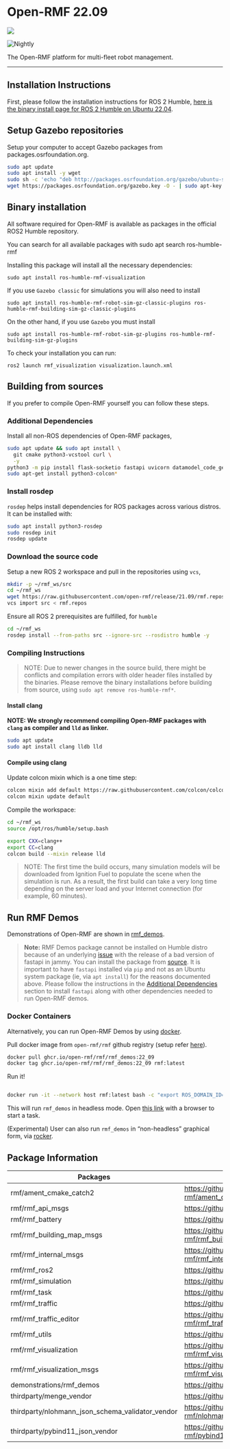 # Open-RMF 22.09

![](https://github.com/open-rmf/rmf/workflows/build/badge.svg)

![Nightly](https://github.com/open-rmf/rmf/workflows/nightly/badge.svg)

The Open-RMF platform for multi-fleet robot management.

---

## Installation Instructions

First, please follow the installation instructions for ROS 2 Humble,
[here is the binary install page for ROS 2 Humble on Ubuntu 22.04](https://docs.ros.org/en/humble/Installation/Ubuntu-Install-Debians.html).

## Setup Gazebo repositories

Setup your computer to accept Gazebo packages from packages.osrfoundation.org.

```bash
sudo apt update
sudo apt install -y wget
sudo sh -c 'echo "deb http://packages.osrfoundation.org/gazebo/ubuntu-stable `lsb_release -cs` main" > /etc/apt/sources.list.d/gazebo-stable.list'
wget https://packages.osrfoundation.org/gazebo.key -O - | sudo apt-key add -
```

## Binary installation

All software required for Open-RMF is available as packages in the official ROS2 Humble repository.

You can search for all available packages with 
sudo apt search ros-humble-rmf

Installing this package will install all the necessary dependencies:
```shell
sudo apt install ros-humble-rmf-visualization 
```

If you use `Gazebo classic` for simulations you will also need to install
```shell
sudo apt install ros-humble-rmf-robot-sim-gz-classic-plugins ros-humble-rmf-building-sim-gz-classic-plugins
```

On the other hand, if you use `Gazebo` you must install
```shell
sudo apt install ros-humble-rmf-robot-sim-gz-plugins ros-humble-rmf-building-sim-gz-plugins
```

To check your installation you can run:
```shell
ros2 launch rmf_visualization visualization.launch.xml
```

## Building from sources

If you prefer to compile Open-RMF yourself you can follow these steps.

### Additional Dependencies

Install all non-ROS dependencies of Open-RMF packages,

```bash
sudo apt update && sudo apt install \
  git cmake python3-vcstool curl \
  -y
python3 -m pip install flask-socketio fastapi uvicorn datamodel_code_generator
sudo apt-get install python3-colcon*
```

### Install rosdep

`rosdep` helps install dependencies for ROS packages across various distros. It can be installed with:

```bash
sudo apt install python3-rosdep
sudo rosdep init
rosdep update
```

### Download the source code

Setup a new ROS 2 workspace and pull in the repositories using `vcs`,

```bash
mkdir -p ~/rmf_ws/src
cd ~/rmf_ws
wget https://raw.githubusercontent.com/open-rmf/release/21.09/rmf.repos
vcs import src < rmf.repos
```

Ensure all ROS 2 prerequisites are fulfilled, for `humble`

```bash
cd ~/rmf_ws
rosdep install --from-paths src --ignore-src --rosdistro humble -y
```

### Compiling Instructions

> NOTE: Due to newer changes in the source build, there might be conflicts and compilation errors with older header files installed by the binaries. Please remove the binary installations before building from source, using `sudo apt remove ros-humble-rmf*`.


#### Install clang

**NOTE: We strongly recommend compiling Open-RMF packages with `clang` as compiler and `lld` as linker.**
```bash
sudo apt update
sudo apt install clang lldb lld
```


#### Compile using clang

Update colcon mixin which is a one time step:

```bash
colcon mixin add default https://raw.githubusercontent.com/colcon/colcon-mixin-repository/master/index.yaml
colcon mixin update default
```

Compile the workspace:

```bash
cd ~/rmf_ws
source /opt/ros/humble/setup.bash

export CXX=clang++
export CC=clang
colcon build --mixin release lld
```

> NOTE: The first time the build occurs, many simulation models will be downloaded from Ignition Fuel to populate the scene when the simulation is run.
> As a result, the first build can take a very long time depending on the server load and your Internet connection (for example, 60 minutes).


## Run RMF Demos

Demonstrations of Open-RMF are shown in [rmf_demos](https://github.com/open-rmf/rmf_demos/).

> **Note:** RMF Demos package cannot be installed on Humble distro because of an underlying [issue](https://github.com/open-rmf/rmf_demos/issues/166) with the release of a bad version of fastapi in jammy. You can install the package from [source](https://github.com/open-rmf/rmf/discussions/267).
It is important to have `fastapi` installed via `pip` and not as an Ubuntu system package (ie, via `apt install`) for the reasons documented above.
Please follow the instructions in the [Additional Dependencies](#additional-dependencies) section to install `fastapi` along with other dependencies needed to run Open-RMF demos.


### Docker Containers

Alternatively, you can run Open-RMF Demos by using [docker](https://docs.docker.com/engine/install/ubuntu/).

Pull docker image from `open-rmf/rmf` github registry (setup refer [here](https://docs.github.com/en/free-pro-team@latest/packages/using-github-packages-with-your-projects-ecosystem/configuring-docker-for-use-with-github-packages#authenticating-with-a-personal-access-token)).

```bash
docker pull ghcr.io/open-rmf/rmf/rmf_demos:22_09
docker tag ghcr.io/open-rmf/rmf/rmf_demos:22_09 rmf:latest
```

Run it!

```bash

docker run -it --network host rmf:latest bash -c "export ROS_DOMAIN_ID=9; ros2 launch rmf_demos_gz office.launch.xml headless:=1"
```
This will run `rmf_demos` in headless mode. Open [this link](https://open-rmf.github.io/rmf-panel-js/) with a browser to start a task.

(Experimental) User can also run `rmf_demos` in “non-headless” graphical form, via [rocker](https://github.com/osrf/rocker).


## Package Information

| Packages                                         | Github link                                                                   | Version |
|--------------------------------------------------|-------------------------------------------------------------------------------|---------|
| rmf/ament_cmake_catch2                           | https://github.com/open-rmf/ament_cmake_catch2/tree/humble                    | humble  |
| rmf/rmf_api_msgs                                 | https://github.com/open-rmf/rmf_api_msgs/tree/humble                          | humble  |
| rmf/rmf_battery                                  | https://github.com/open-rmf/rmf_battery/tree/humble                           | humble  |
| rmf/rmf_building_map_msgs                        | https://github.com/open-rmf/rmf_building_map_msgs/tree/humble                 | humble  |
| rmf/rmf_internal_msgs                            | https://github.com/open-rmf/rmf_internal_msgs/tree/humble                     | humble  |
| rmf/rmf_ros2                                     | https://github.com/open-rmf/rmf_ros2/tree/humble                              | humble  |
| rmf/rmf_simulation                               | https://github.com/open-rmf/rmf_simulation/tree/humble                        | humble  |
| rmf/rmf_task                                     | https://github.com/open-rmf/rmf_task/tree/humble                              | humble  |
| rmf/rmf_traffic                                  | https://github.com/open-rmf/rmf_traffic/tree/humble                           | humble  |
| rmf/rmf_traffic_editor                           | https://github.com/open-rmf/rmf_traffic_editor/tree/humble                    | humble  |
| rmf/rmf_utils                                    | https://github.com/open-rmf/rmf_utils/tree/humble                             | humble  |
| rmf/rmf_visualization                            | https://github.com/open-rmf/rmf_visualization/tree/humble                     | humble  |
| rmf/rmf_visualization_msgs                       | https://github.com/open-rmf/rmf_visualization_msgs/tree/humble                | humble  |
| demonstrations/rmf_demos                         | https://github.com/open-rmf/rmf_demos/tree/humble                             | humble  |
| thirdparty/menge_vendor                          | https://github.com/open-rmf/menge_vendor/tree/humble                          | humble  |
| thirdparty/nlohmann_json_schema_validator_vendor | https://github.com/open-rmf/nlohmann_json_schema_validator_vendor/tree/humble | humble  |
| thirdparty/pybind11_json_vendor                  | https://github.com/open-rmf/pybind11_json_vendor/tree/humble                  | humble  |

